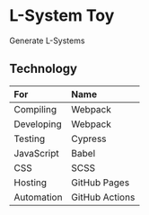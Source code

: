 L-System Toy
================================================

Generate L-Systems

Technology
-----------------------------------------------

| For        | Name           |
|:-----------|:---------------|
| Compiling  | Webpack        |
| Developing | Webpack        |
| Testing    | Cypress        |
| JavaScript | Babel          |
| CSS        | SCSS           |
| Hosting    | GitHub Pages   |
| Automation | GitHub Actions |

